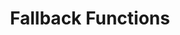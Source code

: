 ---
title: Fallback Functions
description: Mark a function as the default function to be called.
---